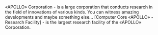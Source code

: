 «APOLLO» Corporation - is a large corporation that conducts research in the field of innovations of various kinds. You can witness amazing developments and maybe something else...
[Computer Core «APOLLO» - Research Facility] - is the largest research facility of the «APOLLO» Corporation.
